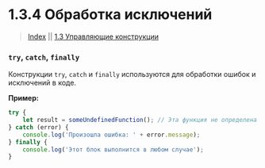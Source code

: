 # **1.3.4 Обработка исключений**

> [Index](./0%20Index.md)
> || [1.3 Управляющие конструкции](./1.3%20Управляющие%20конструкции.md)

### `try`, `catch`, `finally`

Конструкции `try`, `catch` и `finally` используются для обработки ошибок и исключений в коде.

**Пример:**

```javascript
try {
    let result = someUndefinedFunction(); // Эта функция не определена
} catch (error) {
    console.log('Произошла ошибка: ' + error.message);
} finally {
    console.log('Этот блок выполнится в любом случае');
}
```
